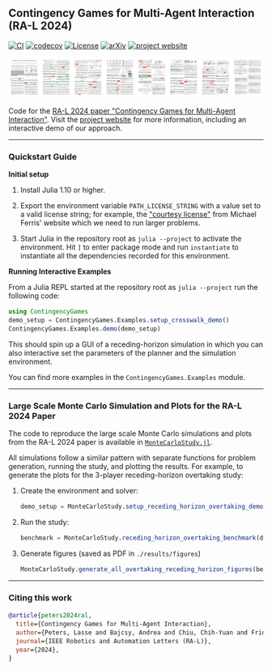 ## Contingency Games for Multi-Agent Interaction (RA-L 2024)

[![CI](https://github.com/lassepe/peters2024ral-code/actions/workflows/ci.yml/badge.svg)](https://github.com/lassepe/peters2024ral-code/actions/workflows/ci.yml)
[![codecov](https://codecov.io/gh/lassepe/peters2024ral-code/graph/badge.svg?token=lFK1A8hj56)](https://codecov.io/gh/lassepe/peters2024ral-code)
[![License](https://img.shields.io/badge/license-MIT-blue)](https://opensource.org/licenses/MIT)
[![arXiv](https://img.shields.io/badge/arXiv-2304.05483-b31b1b.svg)](https://arxiv.org/abs/2304.05483)
[![project website](https://img.shields.io/badge/project-website-purple.svg)](https://lasse-peters.net/pub/contingency-games)


[![teaser](./media/teaser.png)](https://ieeexplore.ieee.org/stamp/stamp.jsp?arnumber=10400882)

Code for the [RA-L 2024 paper "Contingency Games for Multi-Agent Interaction"](https://ieeexplore.ieee.org/stamp/stamp.jsp?arnumber=10400882).
Visit the [project website](https://lasse-peters.net/pub/contingency-games) for more information, including an interactive demo of our approach.

---

### Quickstart Guide

**Initial setup**

1. Install Julia 1.10 or higher.

2. Export the environment variable `PATH_LICENSE_STRING` with a value set to a valid license string; for example, the ["courtesy license"](https://pages.cs.wisc.edu/~ferris/path/LICENSE) from Michael Ferris' website which we need to run larger problems.

3. Start Julia in the repository root as `julia --project` to activate the environment. Hit `]` to enter package mode and run `instantiate` to instantiate all the dependencies recorded for this environment.

**Running Interactive Examples**

From a Julia REPL started at the repository root as `julia --project` run the following code:

```julia
using ContingencyGames
demo_setup = ContingencyGames.Examples.setup_crosswalk_demo()
ContingencyGames.Examples.demo(demo_setup)
```

This should spin up a GUI of a receding-horizon simulation in which you can also interactive set the parameters of the planner and the simulation environment.

You can find more examples in the `ContingencyGames.Examples` module.

---

### Large Scale Monte Carlo Simulation and Plots for the RA-L 2024 Paper

The code to reproduce the large scale Monte Carlo simulations and plots from the RA-L 2024 paper is available in [`MonteCarloStudy.jl`](/src/MonteCarloStudy/MonteCarloStudy.jl).

All simulations follow a similar pattern with separate functions for problem generation, running the study, and plotting the results. For example, to generate the plots for the 3-player receding-horizon overtaking study:

1. Create the environment and solver:
    ```julia
    demo_setup = MonteCarloStudy.setup_receding_horizon_overtaking_demo()
    ```
2. Run the study:
    ```julia
    benchmark = MonteCarloStudy.receding_horizon_overtaking_benchmark(demo_setup)
    ```
3. Generate figures (saved as PDF in `./results/figures`)
    ```julia
    MonteCarloStudy.generate_all_overtaking_receding_horizon_figures(benchmark)
    ```

---

### Citing this work


```bibtex
@article{peters2024ral,
  title={Contingency Games for Multi-Agent Interaction},
  author={Peters, Lasse and Bajcsy, Andrea and Chiu, Chih-Yuan and Fridovich-Keil, David and Laine, Forrest and Ferranti, Laura and Alonso-Mora, Javier},
  journal={IEEE Robotics and Automation Letters (RA-L)},
  year={2024},
}
```
